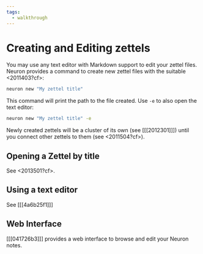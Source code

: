 ```yaml
---
tags:
  - walkthrough
---
```


# Creating and Editing zettels

You may use any text editor with Markdown support to edit your zettel files. Neuron provides a command to create new zettel files with the suitable <2011403?cf>:

```bash
neuron new "My zettel title"
```

This command will print the path to the file created. Use `-e` to also open the text editor:


```bash
neuron new "My zettel title" -e
```

Newly created zettels will be a cluster of its own (see [[[2012301]]]) until you connect other zettels to them (see <2011504?cf>).

## Opening a Zettel by title

See <2013501?cf>.

## Using a text editor 

See [[[4a6b25f1]]]

## Web Interface

[[[041726b3]]] provides a web interface to browse and edit your Neuron notes.
